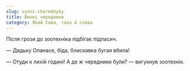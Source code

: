 ```yaml
---
slug: vynni-cherednyky
title: Винні чередники
category: Який Сава, така й слава
---
```

Після грози до зоотехніка підбігає підпасич.

— Дядьку Опанасе, біда, блискавка бугая вбила!

— Отуди к лихій годині! А де ж чередники були? — вигукнув зоотехнік.
